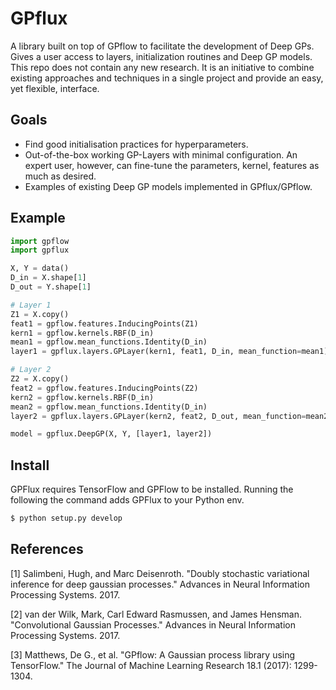 # GPflux

A library built on top of GPflow to facilitate the development of Deep GPs.
Gives a user access to layers, initialization routines and Deep GP models.
This repo does not contain any new research.
It is an initiative to combine existing approaches and techniques in a single project and provide an easy, yet flexible, interface.

## Goals

- Find good initialisation practices for hyperparameters.
- Out-of-the-box working GP-Layers with minimal configuration. An expert user, however, can fine-tune the parameters, kernel, features as much as desired.
- Examples of existing Deep GP models implemented in GPflux/GPflow.

## Example

```python
import gpflow
import gpflux

X, Y = data()
D_in = X.shape[1]
D_out = Y.shape[1]

# Layer 1
Z1 = X.copy()
feat1 = gpflow.features.InducingPoints(Z1)
kern1 = gpflow.kernels.RBF(D_in)
mean1 = gpflow.mean_functions.Identity(D_in)
layer1 = gpflux.layers.GPLayer(kern1, feat1, D_in, mean_function=mean1)

# Layer 2
Z2 = X.copy()
feat2 = gpflow.features.InducingPoints(Z2)
kern2 = gpflow.kernels.RBF(D_in)
mean2 = gpflow.mean_functions.Identity(D_in)
layer2 = gpflux.layers.GPLayer(kern2, feat2, D_out, mean_function=mean2)

model = gpflux.DeepGP(X, Y, [layer1, layer2])
```

## Install

GPFlux requires TensorFlow and GPFlow to be installed.
Running the following the command adds GPFlux to your Python env.
```bash
$ python setup.py develop
```

## References

[1] Salimbeni, Hugh, and Marc Deisenroth. "Doubly stochastic variational inference for deep gaussian processes." Advances in Neural Information Processing Systems. 2017.

[2] van der Wilk, Mark, Carl Edward Rasmussen, and James Hensman. "Convolutional Gaussian Processes." Advances in Neural Information Processing Systems. 2017.

[3] Matthews, De G., et al. "GPflow: A Gaussian process library using TensorFlow." The Journal of Machine Learning Research 18.1 (2017): 1299-1304.
